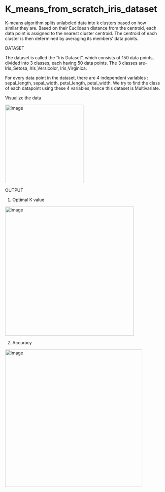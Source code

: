 # K_means_from_scratch_iris_dataset
K-means algorithm splits unlabeled data into k clusters based on how similar they are. Based on their Euclidean distance from the centroid, each data point is assigned to the nearest cluster centroid. The centroid of each cluster is then determined by averaging its members' data points. 

DATASET

The dataset is called the “Iris Dataset”, which consists of 150 data points, divided into 3 classes, each having 50 data points. The 3 classes are- Iris_Setosa, Iris_Versicolor, Iris_Virginica.

For every data point in the dataset, there are 4 independent variables :  sepal_length, sepal_width, petal_length, petal_width. We try to find the class of each datapoint using these 4 variables, hence this dataset is Multivariate.

Visualize the data

<img width="254" alt="image" src="https://github.com/shreya-malraju/K_means_from_scratch_iris_dataset/assets/132793649/175b988a-7e4b-43ef-af66-0c03a160aa85">

OUTPUT 

1.	Optimal K value
<img width="418" alt="image" src="https://github.com/shreya-malraju/K_means_from_scratch_iris_dataset/assets/132793649/81938b25-a2e2-4aa9-a60d-01ea077ffa8a">

2.	Accuracy 
<img width="445" alt="image" src="https://github.com/shreya-malraju/K_means_from_scratch_iris_dataset/assets/132793649/a2701840-ce02-49b3-845c-6d462949862e">
